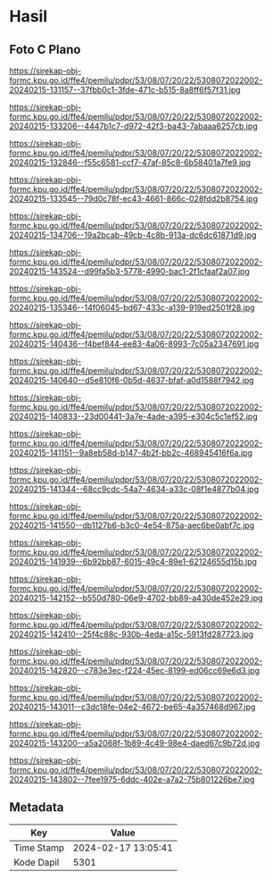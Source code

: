 # Hasil

## Foto C Plano

https://sirekap-obj-formc.kpu.go.id/ffe4/pemilu/pdpr/53/08/07/20/22/5308072022002-20240215-131157--37fbb0c1-3fde-471c-b515-8a8ff6f57f31.jpg

https://sirekap-obj-formc.kpu.go.id/ffe4/pemilu/pdpr/53/08/07/20/22/5308072022002-20240215-133206--4447b1c7-d972-42f3-ba43-7abaaa6257cb.jpg

https://sirekap-obj-formc.kpu.go.id/ffe4/pemilu/pdpr/53/08/07/20/22/5308072022002-20240215-132846--f55c6581-ccf7-47af-85c8-6b58401a7fe9.jpg

https://sirekap-obj-formc.kpu.go.id/ffe4/pemilu/pdpr/53/08/07/20/22/5308072022002-20240215-133545--79d0c78f-ec43-4661-866c-028fdd2b8754.jpg

https://sirekap-obj-formc.kpu.go.id/ffe4/pemilu/pdpr/53/08/07/20/22/5308072022002-20240215-134706--19a2bcab-49cb-4c8b-913a-dc6dc61871d9.jpg

https://sirekap-obj-formc.kpu.go.id/ffe4/pemilu/pdpr/53/08/07/20/22/5308072022002-20240215-143524--d99fa5b3-5778-4990-bac1-2f1cfaaf2a07.jpg

https://sirekap-obj-formc.kpu.go.id/ffe4/pemilu/pdpr/53/08/07/20/22/5308072022002-20240215-135346--14f06045-bd67-433c-a139-919ed2501f28.jpg

https://sirekap-obj-formc.kpu.go.id/ffe4/pemilu/pdpr/53/08/07/20/22/5308072022002-20240215-140436--f4bef844-ee83-4a06-8993-7c05a2347691.jpg

https://sirekap-obj-formc.kpu.go.id/ffe4/pemilu/pdpr/53/08/07/20/22/5308072022002-20240215-140640--d5e810f6-0b5d-4637-bfaf-a0d1588f7942.jpg

https://sirekap-obj-formc.kpu.go.id/ffe4/pemilu/pdpr/53/08/07/20/22/5308072022002-20240215-140833--23d00441-3a7e-4ade-a395-e304c5c1ef52.jpg

https://sirekap-obj-formc.kpu.go.id/ffe4/pemilu/pdpr/53/08/07/20/22/5308072022002-20240215-141151--9a8eb58d-b147-4b2f-bb2c-468945416f6a.jpg

https://sirekap-obj-formc.kpu.go.id/ffe4/pemilu/pdpr/53/08/07/20/22/5308072022002-20240215-141344--68cc9cdc-54a7-4634-a33c-08f1e4877b04.jpg

https://sirekap-obj-formc.kpu.go.id/ffe4/pemilu/pdpr/53/08/07/20/22/5308072022002-20240215-141550--db1127b6-b3c0-4e54-875a-aec6be0abf7c.jpg

https://sirekap-obj-formc.kpu.go.id/ffe4/pemilu/pdpr/53/08/07/20/22/5308072022002-20240215-141939--6b92bb87-6015-49c4-89e1-62124655d15b.jpg

https://sirekap-obj-formc.kpu.go.id/ffe4/pemilu/pdpr/53/08/07/20/22/5308072022002-20240215-142152--b550d780-06e9-4702-bb89-a430de452e29.jpg

https://sirekap-obj-formc.kpu.go.id/ffe4/pemilu/pdpr/53/08/07/20/22/5308072022002-20240215-142410--25f4c88c-930b-4eda-a15c-5913fd287723.jpg

https://sirekap-obj-formc.kpu.go.id/ffe4/pemilu/pdpr/53/08/07/20/22/5308072022002-20240215-142820--c783e3ec-f224-45ec-8199-ed06cc69e6d3.jpg

https://sirekap-obj-formc.kpu.go.id/ffe4/pemilu/pdpr/53/08/07/20/22/5308072022002-20240215-143011--c3dc18fe-04e2-4672-be65-4a357468d967.jpg

https://sirekap-obj-formc.kpu.go.id/ffe4/pemilu/pdpr/53/08/07/20/22/5308072022002-20240215-143200--a5a2068f-1b89-4c49-98e4-daed67c9b72d.jpg

https://sirekap-obj-formc.kpu.go.id/ffe4/pemilu/pdpr/53/08/07/20/22/5308072022002-20240215-143802--7fee1975-6ddc-402e-a7a2-75b801226be7.jpg


## Metadata

| Key        | Value               |
| ---------- | ------------------- |
| Time Stamp | 2024-02-17 13:05:41 |
| Kode Dapil | 5301                |



